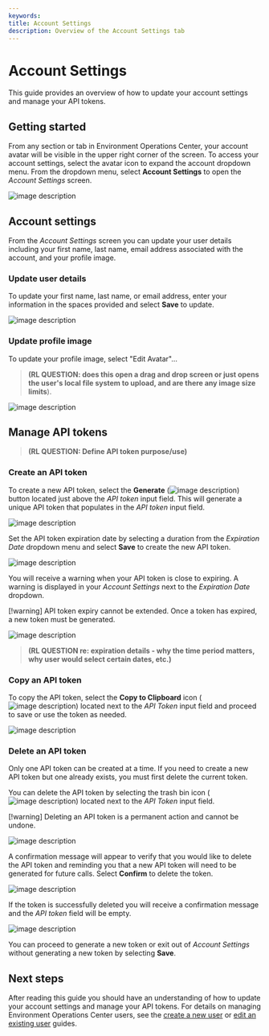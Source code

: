 ```yaml
---
keywords:
title: Account Settings
description: Overview of the Account Settings tab
---
```

# Account Settings

This guide provides an overview of how to update your account settings and manage your API tokens.

## Getting started

From any section or tab in Environment Operations Center, your account avatar will be visible in the upper right corner of the screen. To access your account settings, select the avatar icon to expand the account dropdown menu. From the dropdown menu, select **Account Settings** to open the *Account Settings* screen.

![image description](images/account-select-settings.png)

## Account settings

From the *Account Settings* screen you can update your user details including your first name, last name, email address associated with the account, and your profile image. 

### Update user details

To update your first name, last name, or email address, enter your information in the spaces provided and select **Save** to update.

![image description](images/account-userdetails.png)

### Update profile image

To update your profile image, select "Edit Avatar"... 

> **(RL QUESTION: does this open a drag and drop screen or just opens the user's local file system to upload, and are there any image size limits**).

![image description](images/account-edit-avatar.png)

## Manage API tokens

> **(RL QUESTION: Define API token purpose/use)**

### Create an API token

To create a new API token, select the **Generate** (![image description](images/icon-generate.png)) button located just above the *API token* input field. This will generate a unique API token that populates in the *API token* input field.

![image description](images/account-select-generate.png)

Set the API token expiration date by selecting a duration from the *Expiration Date* dropdown menu and select **Save** to create the new API token.

![image description](images/account-expiration-dropdown.png)

You will receive a warning when your API token is close to expiring. A warning is displayed in your *Account Settings* next to the *Expiration Date* dropdown.

[!warning] API token expiry cannot be extended. Once a token has expired, a new token must be generated.

![image description](images/account-expiration-warning.png)

> **(RL QUESTION re: expiration details - why the time period matters, why user would select certain dates, etc.)**

### Copy an API token

To copy the API token, select the **Copy to Clipboard** icon (![image description](images/icon-copy.png)) located next to the *API Token* input field and proceed to save or use the token as needed.

![image description](images/account-select-copy.png)

### Delete an API token

Only one API token can be created at a time. If you need to create a new API token but one already exists, you must first delete the current token.

You can delete the API token by selecting the trash bin icon (![image description](images/icon-delete.png)) located next to the *API Token* input field.

[!warning] Deleting an API token is a permanent action and cannot be undone.

![image description](images/account-select-delete.png)

A confirmation message will appear to verify that you would like to delete the API token and reminding you that a new API token will need to be generated for future calls. Select **Confirm** to delete the token.

![image description](images/account-confirm-delete.png)

If the token is successfully deleted you will receive a confirmation message and the *API token* field will be empty.

![image description](images/account-delete-success.png)

You can proceed to generate a new token or exit out of *Account Settings* without generating a new token by selecting **Save**.

## Next steps

After reading this guide you should have an understanding of how to update your account settings and manage your API tokens. For details on managing Environment Operations Center users, see the [create a new user](../user-management/create-user.md) or [edit an existing user](../user-management/edit-user.md) guides.
